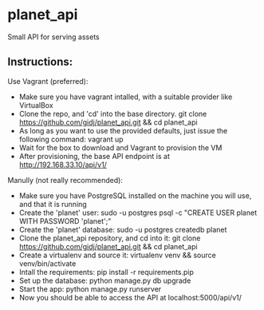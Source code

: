 # planet_api

Small API for serving assets

Instructions:
-------------

Use Vagrant (preferred):
* Make sure you have vagrant intalled, with a suitable provider like VirtualBox
* Clone the repo, and 'cd' into the base directory.
    git clone https://github.com/gidj/planet_api.git && cd planet_api
* As long as you want to use the provided defaults, just issue the following command:
    vagrant up
* Wait for the box to download and Vagrant to provision the VM
* After provisioning, the base API endpoint is at http://192.168.33.10/api/v1/

Manully (not really recommended):
* Make sure you have PostgreSQL installed on the machine you will use, and that it is running
* Create the 'planet' user:
    sudo -u postgres psql -c "CREATE USER planet WITH PASSWORD 'planet';"
* Create the 'planet' database:
    sudo -u postgres createdb planet
* Clone the planet_api repository, and cd into it:
    git clone https://github.com/gidj/planet_api.git && cd planet_api
* Create a virtualenv and source it:
    virtualenv venv && source venv/bin/activate
* Intall the requirements:
    pip install -r requirements.pip
* Set up the database:
    python manage.py db upgrade
* Start the app:
    python manage.py runserver
* Now you should be able to access the API at localhost:5000/api/v1/



